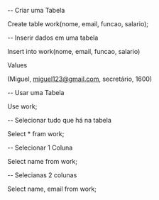 -- Criar uma Tabela

Create table work(nome, email, funcao, salario);

-- Inserir dados em uma tabela

Insert into work(nome, email, funcao, salario)

Values

(Miguel, miguel123@gmail.com, secretário, 1600)

-- Usar uma Tabela

Use work;

-- Selecionar tudo que há na tabela

Select * fram work;

-- Selecionar 1 Coluna

Select name from work;

-- Selecianas 2 colunas

Select name, email from work;
